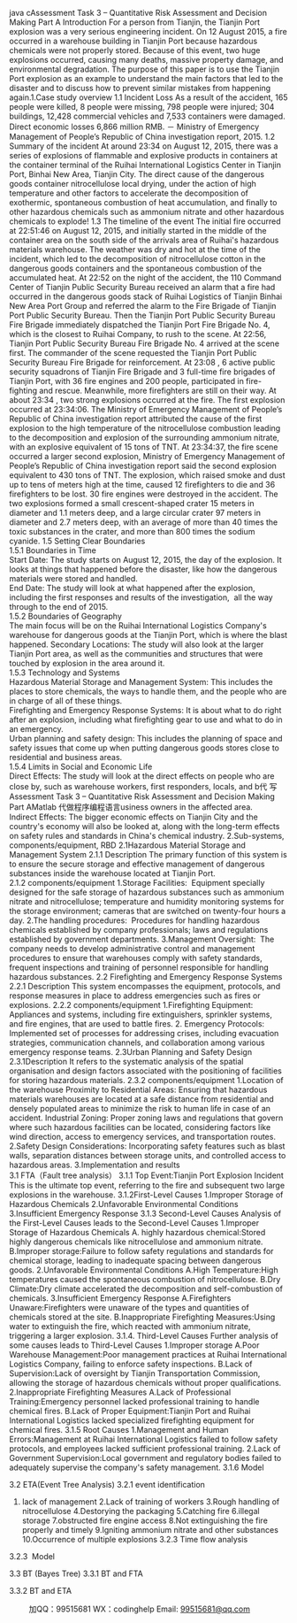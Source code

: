 java cAssessment Task 3 – Quantitative Risk Assessment and Decision Making Part A Introduction 
For a person from Tianjin, the Tianjin Port explosion was a very serious engineering incident. On 12 August 2015, a fire occurred in a warehouse building in Tianjin Port because hazardous chemicals were not properly stored. Because of this event, two huge explosions occurred, causing many deaths, massive property damage, and environmental degradation.
The purpose of this paper is to use the Tianjin Port explosion as an example to understand the main factors that led to the disaster and to discuss how to prevent similar mistakes from happening again.1.Case study overview 
1.1 Incident Loss
As a result of the accident, 165 people were killed, 8 people were missing, 798 people were injured; 304 buildings, 12,428 commercial vehicles and 7,533 containers were damaged. Direct economic losses 6,866 million RMB. － Ministry of Emergency Management of People’s Republic of China investigation
report, 2015.
1.2 Summary of the incident
At around 23:34 on August 12, 2015, there was a series of explosions of flammable and explosive products in containers at the container terminal of the Ruihai International Logistics Center in Tianjin Port, Binhai New Area, Tianjin City.
The direct cause of the dangerous goods container nitrocellulose local drying, under the action of high temperature and other factors to accelerate the decomposition of exothermic, spontaneous combustion of heat accumulation, and finally to other hazardous chemicals such as ammonium nitrate and other hazardous chemicals to explode! 
1.3 The timeline of the event 
The initial fire occurred at 22:51:46 on August 12, 2015, and initially started in the middle of the container area on the south side of the arrivals area of Ruihai's hazardous materials warehouse. The weather was dry and hot at the time of the incident, which led to the decomposition of nitrocellulose cotton in the dangerous goods containers and the spontaneous combustion of the accumulated heat.
At 22:52 on the night of the accident, the 110 Command Center of Tianjin Public Security Bureau received an alarm that a fire had occurred in the dangerous goods stack of Ruihai Logistics of Tianjin Binhai New Area Port Group and referred the alarm to the Fire Brigade of Tianjin Port Public Security Bureau.
Then the Tianjin Port Public Security Bureau Fire Brigade immediately dispatched the Tianjin Port Fire Brigade No. 4, which is the closest to Ruihai Company, to rush to the scene.
At 22:56, Tianjin Port Public Security Bureau Fire Brigade No. 4 arrived at the scene first. The commander of the scene requested the Tianjin Port Public Security Bureau Fire Brigade for reinforcement.
At 23:08 , 6 active public security squadrons of Tianjin Fire Brigade and 3 full-time fire brigades of Tianjin Port, with 36 fire engines and 200 people, participated in fire-fighting and rescue. Meanwhile, more firefighters are still on their way.
At about 23:34 , two strong explosions occurred at the fire. The first explosion occurred at 23:34:06. The Ministry of Emergency Management of People’s Republic of China investigation report attributed the cause of the first explosion to the high temperature of the nitrocellulose combustion leading to the decomposition and explosion of the surrounding ammonium nitrate, with an explosive equivalent of 15 tons of TNT.
At 23:34:37, the fire scene occurred a larger second explosion, Ministry of Emergency Management of People’s Republic of China investigation report said the second explosion equivalent to 430 tons of TNT.
The explosion, which raised smoke and dust up to tens of meters high at the time, caused 12 firefighters to die and 36 firefighters to be lost. 30 fire engines were destroyed in the accident.
The two explosions formed a small crescent-shaped crater 15 meters in diameter and 1.1 meters deep, and a large circular crater 97 meters in diameter and 2.7 meters deep, with an average of more than 40 times the toxic substances in the crater, and more than 800 times the sodium cyanide.
1.5 Setting Clear Boundaries  
1.5.1 Boundaries in Time  
Start Date: The study starts on August 12, 2015, the day of the explosion. It looks at things that happened before the disaster, like how the dangerous materials were stored and handled.  
End Date: The study will look at what happened after the explosion, including the first responses and results of the investigation,  all the way through to the end of 2015.  
1.5.2 Boundaries of Geography  
The main focus will be on the Ruihai International Logistics Company's warehouse for dangerous goods at the Tianjin Port, which is where the blast happened. 
Secondary Locations: The study will also look at the larger Tianjin Port area, as well as the communities and structures that were touched by explosion in the area around it.  
1.5.3 Technology and Systems  
Hazardous Material Storage and Management System: This includes the places to store chemicals, the ways to handle them, and the people who are in charge of all of these things.  
Firefighting and Emergency Response Systems: It is about what to do right after an explosion, including what firefighting gear to use and what to do in an emergency.  
Urban planning and safety design: This includes the planning of space and safety issues that come up when putting dangerous goods stores close to residential and business areas.  
1.5.4 Limits in Social and Economic Life  
Direct Effects: The study will look at the direct effects on people who are close by, such as warehouse workers, first responders, locals, and b代 写Assessment Task 3 – Quantitative Risk Assessment and Decision Making Part AMatlab
代做程序编程语言usiness owners in the affected area.  
Indirect Effects: The bigger economic effects on Tianjin City and the country's economy will also be looked at, along with the long-term effects on safety rules and standards in China's chemical industry.  2.Sub-systems, components/equipment, RBD 
2.1Hazardous Material Storage and Management System 
2.1.1 Description 
The primary function of this system is to ensure the secure storage and effective management of dangerous substances inside the warehouse located at Tianjin Port.  
2.1.2 components/equipment 
1.Storage Facilities:  Equipment specially designed for the safe storage of hazardous substances such as ammonium nitrate and nitrocellulose; temperature and humidity monitoring systems for the storage environment; cameras that are switched on twenty-four hours a day. 
2.The handling procedures:  Procedures for handling hazardous chemicals established by company professionals; laws and regulations established by government departments. 
3.Management Oversight:  The company needs to develop administrative control and management procedures to ensure that warehouses comply with safety standards, frequent inspections and training of personnel responsible for handling hazardous substances. 
2.2 Firefighting and Emergency Response Systems 
2.2.1 Description 
This system encompasses the equipment, protocols, and response measures in place to address emergencies such as fires or explosions.
2.2.2 components/equipment 
1.Firefighting Equipment: Appliances and systems, including fire extinguishers, sprinkler systems, and fire engines, that are used to battle fires.
2. Emergency Protocols: Implemented set of processes for addressing crises, including evacuation strategies, communication channels, and collaboration among various emergency response teams.
2.3Urban Planning and Safety Design 
2.3.1Description 
It refers to the systematic analysis of the spatial organisation and design factors associated with the positioning of facilities for storing hazardous materials.
2.3.2 components/equipment 
1.Location of the warehouse 
Proximity to Residential Areas: Ensuring that hazardous materials warehouses are located at a safe distance from residential and densely populated areas to minimize the risk to human life in case of an accident.
Industrial Zoning: Proper zoning laws and regulations that govern where such hazardous facilities can be located, considering factors like wind direction, access to emergency services, and transportation routes.
2.Safety Design Considerations: Incorporating safety features such as blast walls, separation distances between storage units, and controlled access to hazardous areas.  3.Implementation and results  
3.1 FTA（Fault tree analysis） 
3.1.1 Top Event:Tianjin Port Explosion Incident 
This is the ultimate top event, referring to the fire and subsequent two large explosions in the warehouse.
3.1.2First-Level Causes 
1.Improper Storage of Hazardous Chemicals
2.Unfavorable Environmental Conditions
3.Insufficient Emergency Response 
3.1.3 Second-Level Causes 
Analysis of the First-Level Causes leads to the Second-Level Causes
1.Improper Storage of Hazardous Chemicals
A. highly hazardous chemical:Stored highly dangerous chemicals like nitrocellulose and ammonium nitrate.
B.Improper storage:Failure to follow safety regulations and standards for chemical storage, leading to inadequate spacing between dangerous goods.
2.Unfavorable Environmental Conditions
A.High Temperature:High temperatures caused the spontaneous combustion of nitrocellulose.
B.Dry Climate:Dry climate accelerated the decomposition and self-combustion of chemicals.
3.Insufficient Emergency Response
A.Firefighters Unaware:Firefighters were unaware of the types and quantities of chemicals stored at the site.
B.Inappropriate Firefighting Measures:Using water to extinguish the fire, which reacted with ammonium nitrate, triggering a larger explosion.
3.1.4. Third-Level Causes 
Further analysis of some causes leads to Third-Level Causes
1.Improper storage 
A.Poor Warehouse Management:Poor management practices at Ruihai International Logistics Company, failing to enforce safety inspections.
B.Lack of Supervision:Lack of oversight by Tianjin Transportation Commission, allowing the storage of hazardous chemicals without proper qualifications.
2.Inappropriate Firefighting Measures
A.Lack of Professional Training:Emergency personnel lacked professional training to handle chemical fires.
B.Lack of Proper Equipment:Tianjin Port and Ruihai International Logistics lacked specialized firefighting equipment for chemical fires.
3.1.5 Root Causes 
1.Management and Human Errors:Management at Ruihai International Logistics failed to follow safety protocols, and employees lacked sufficient professional training.
2.Lack of Government Supervision:Local government and regulatory bodies failed to adequately supervise the company's safety management.
3.1.6 Model 

3.2 ETA(Event Tree Analysis) 
3.2.1 event identification 
1. lack of management 
2.Lack of training of workers 
3.Rough handling of nitrocellulose 
4.Destorying the packaging 
5.Catching fire 
6.illegal storage 
7.obstructed fire engine access 
8.Not extinguishing the fire properly and timely 
9.Igniting ammonium nitrate and other substances  
10.Occurrence of multiple explosions 
3.2.3 Time flow analysis 

3.2.3  Model 

3.3 BT (Bayes Tree) 
3.3.1 BT and FTA 

3.3.2 BT and ETA 



         
加QQ：99515681  WX：codinghelp  Email: 99515681@qq.com
